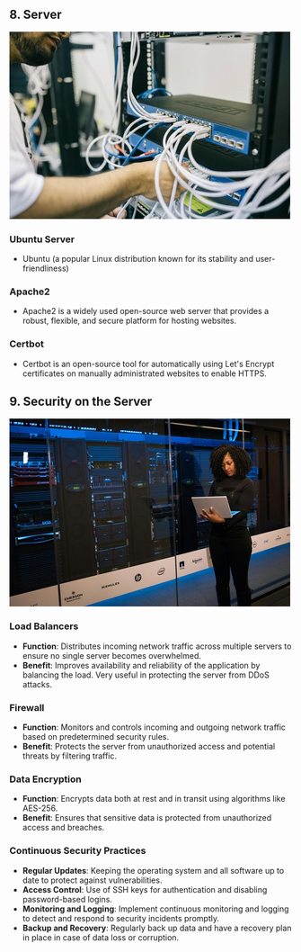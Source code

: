 ## 8. Server
![Sample Image](./images/server.jpg)
### Ubuntu Server
- Ubuntu (a popular Linux distribution known for its stability and     user-friendliness)

### Apache2
- Apache2 is a widely used open-source web server that provides a robust, flexible,     and secure platform for hosting websites.

### Certbot
- Certbot is an open-source tool for automatically using Let's Encrypt certificates     on manually administrated websites to enable HTTPS.

## 9. Security on the Server
![Sample Image](./images/server_security.jpg)

### Load Balancers
- **Function**: Distributes incoming network traffic across multiple servers to ensure no single server becomes overwhelmed.
- **Benefit**: Improves availability and reliability of the application by balancing the load. Very useful in protecting the server from DDoS attacks.

### Firewall
- **Function**: Monitors and controls incoming and outgoing network traffic based on predetermined security rules.
- **Benefit**: Protects the server from unauthorized access and potential threats by filtering traffic.

### Data Encryption
- **Function**: Encrypts data both at rest and in transit using algorithms like AES-256.
- **Benefit**: Ensures that sensitive data is protected from unauthorized access and breaches.

### Continuous Security Practices
- **Regular Updates**: Keeping the operating system and all software up to date to protect against vulnerabilities.
- **Access Control**: Use of SSH keys for authentication and disabling password-based logins.
- **Monitoring and Logging**: Implement continuous monitoring and logging to detect and respond to security incidents promptly.
- **Backup and Recovery**: Regularly back up data and have a recovery plan in place in case of data loss or corruption.

